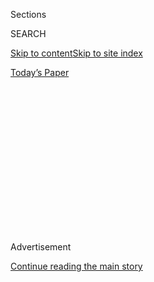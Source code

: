 <div id="app">

<div>

<div>

<div>

<div class="NYTAppHideMasthead css-1q2w90k e1suatyy0">

<div class="section css-ui9rw0 e1suatyy2">

<div class="css-eph4ug er09x8g0">

<div class="css-6n7j50">

</div>

<span class="css-1dv1kvn">Sections</span>

<div class="css-10488qs">

<span class="css-1dv1kvn">SEARCH</span>

</div>

[Skip to content](#site-content)[Skip to site index](#site-index)

</div>

<div class="css-10698na e1huz5gh0">

</div>

</div>

<div id="masthead-bar-one" class="section hasLinks css-15hmgas e1csuq9d3">

<div class="css-uqyvli e1csuq9d0">

</div>

<div class="css-1uqjmks e1csuq9d1">

</div>

<div class="css-9e9ivx">

[](https://myaccount.nytimes.com/auth/login?response_type=cookie&client_id=vi)

</div>

<div class="css-1bvtpon e1csuq9d2">

[Today’s Paper](https://www.nytimes.com/section/todayspaper)

</div>

</div>

</div>

</div>

<div data-aria-hidden="false">

<div id="site-content" role="main">

<div>

<div class="css-1aor85t" style="opacity:0.000000001;z-index:-1;visibility:hidden">

<div class="css-1hqnpie">

<div class="css-epjblv">

<span class="css-17xtcya">[Opinion](/section/opinion)</span><span class="css-x15j1o">|</span><span class="css-fwqvlz">The
Less Impossible Israeli-Palestinian Peace</span>

</div>

<div class="css-k008qs">

<div class="css-1iwv8en">

<span class="css-18z7m18"></span>

<div>

</div>

</div>

<span class="css-1n6z4y">https://nyti.ms/2Ewd4Lo</span>

<div class="css-1705lsu">

<div class="css-4xjgmj">

<div class="css-4skfbu" role="toolbar" data-aria-label="Social Media Share buttons, Save button, and Comments Panel with current comment count" data-testid="share-tools">

  - 
  - 
  - 
  - 
    
    <div class="css-6n7j50">
    
    </div>

  - 
  - 

</div>

</div>

</div>

</div>

</div>

</div>

<div id="NYT_TOP_BANNER_REGION" class="css-13pd83m">

</div>

<div id="top-wrapper" class="css-1sy8kpn">

<div id="top-slug" class="css-l9onyx">

Advertisement

</div>

[Continue reading the main story](#after-top)

<div class="ad top-wrapper" style="text-align:center;height:100%;display:block;min-height:250px">

<div id="top" class="place-ad" data-position="top" data-size-key="top">

</div>

</div>

<div id="after-top">

</div>

</div>

<div>

<div class="css-v5btjw etb61u70">

<div class="css-v05ibm etb61u71">

[Opinion](/section/opinion)

</div>

</div>

<div id="sponsor-wrapper" class="css-1hyfx7x">

<div id="sponsor-slug" class="css-19vbshk">

Supported by

</div>

[Continue reading the main story](#after-sponsor)

<div id="sponsor" class="ad sponsor-wrapper" style="text-align:center;height:100%;display:block">

</div>

<div id="after-sponsor">

</div>

</div>

<div class="css-186x18t">

</div>

<div class="css-1vkm6nb ehdk2mb0">

# The Less Impossible Israeli-Palestinian Peace

</div>

The two-state idea is comatose but not dead.

<div class="css-18e8msd">

<div class="css-vp77d3 epjyd6m0">

<div class="css-1p10dcb ey68jwv0" data-aria-hidden="true">

[![Roger
Cohen](https://static01.nyt.com/images/2014/11/01/opinion/cohen-circular/cohen-circular-thumbLarge-v6.png
"Roger Cohen")](https://www.nytimes.com/by/roger-cohen)

</div>

<div class="css-1baulvz">

By [<span class="css-1baulvz last-byline" itemprop="name">Roger
Cohen</span>](https://www.nytimes.com/by/roger-cohen)

<div class="css-8atqhb">

Opinion Columnist

</div>

</div>

</div>

  - July 31, 2020

  - 
    
    <div class="css-4xjgmj">
    
    <div class="css-d8bdto" role="toolbar" data-aria-label="Social Media Share buttons, Save button, and Comments Panel with current comment count" data-testid="share-tools">
    
      - 
      - 
      - 
      - 
        
        <div class="css-6n7j50">
        
        </div>
    
      - 
      - 
    
    </div>
    
    </div>

</div>

<div class="css-79elbk" data-testid="photoviewer-wrapper">

<div class="css-z3e15g" data-testid="photoviewer-wrapper-hidden">

</div>

<div class="css-1a48zt4 ehw59r15" data-testid="photoviewer-children">

![<span class="css-16f3y1r e13ogyst0" data-aria-hidden="true">The Dome
of the Rock, in Jerusalem’s Old City, a holy site that Jews call Temple
Mount and Muslims call the Noble
Sanctuary.</span><span class="css-cnj6d5 e1z0qqy90" itemprop="copyrightHolder"><span class="css-1ly73wi e1tej78p0">Credit...</span><span><span>Ammar
Awad/Reuters</span></span></span>](https://static01.nyt.com/images/2020/07/31/opinion/31cohenWeb/merlin_168152001_a0c3adaf-6181-41d2-9c1d-fb79543f7c1e-articleLarge.jpg?quality=75&auto=webp&disable=upscale)

</div>

</div>

</div>

<div class="section meteredContent css-1r7ky0e" name="articleBody" itemprop="articleBody">

<div class="css-1fanzo5 StoryBodyCompanionColumn">

<div class="css-53u6y8">

Let’s play the Israel-Palestine impossibility game. It’s timely because
the two-state peace for which I have long argued is now widely deemed
unattainable. The answer, as one of the most thoughtful observers of the
conflict, [Peter Beinart, has recently
argued](https://www.nytimes.com/2020/07/08/opinion/israel-annexation-two-state-solution.html),
must be one state with equal rights for Jews and Palestinians, “a Jewish
home that is not a Jewish state.”

Beinart, the editor at large of Jewish Currents and a longtime two-state
advocate, *changed his mind.* Yes, it’s still possible. He gave up a
core conviction, based on the evidence. I salute that rare capacity in
an America of declaimed certainties, even as I disagree.

The impossibility game goes like this: You list the reasons that a
two-state outcome is impossible, before listing the reasons that a
one-state solution is impossible, and then you decide which of the two
is *less impossible.* As you do so, set aside the fact that history is a
catalog of “impossible” events. Lastly, draw conclusions that reflect
the enigma of personal conviction.

Here we go. A two-state peace is impossible because the 53-year Israeli
occupation of the West Bank has gone too far to be undone; because the
conquest has become so accepted that only a handful of Jewish members of
the Knesset will even use the word “occupation”; because Messianic
Israeli nationalism, with its claim to all the land between the
Mediterranean and Jordan River, has grown inexorably since the
assassination of Prime Minister Yitzhak Rabin a quarter-century ago;
because President Trump’s United States has given carte blanche to that
nationalism through a so-called peace plan contemptuous of viable
Palestinian statehood; because Israeli annexation of parts of the West
Bank is a growing possibility [invoked regularly by Prime Minister
Benjamin
Netanyahu](https://www.nytimes.com/2020/01/28/world/middleeast/israel-west-bank-annex-sovereignty.html);
because some 640,000 Jewish settlers now live in the West Bank and East
Jerusalem; because the Palestinians have never been weaker; because the
Palestinians have never been more abandoned by Arab states; because the
Palestinian Authority, a supposedly interim form of self-government, has
become the corrupt, undemocratic agent of Palestinian emasculation;
because the infrastructure and economy of Israeli dominion are
irreversible; because power on the Israeli side corrupts and
powerlessness for Palestinians leads to the chimera of victimhood;
because young Palestinians now prefer the one-state idea; because
Israelis, post-Oslo, have other things on their minds.

</div>

</div>

<div class="css-1fanzo5 StoryBodyCompanionColumn">

<div class="css-53u6y8">

A one-state peace is impossible, on the other hand, because Jews who for
millenniums dreamed of their own homeland will not suddenly concede this
was misguided and believe, the Holocaust notwithstanding, in the
kindness of strangers; because Jews had a “home” before in places like
the Netherlands, France and Germany, and concluded from the way their
patriotism led to annihilation that a home was not enough; because a
United States of Jews and Palestinians in the Holy Land could never
agree on a school textbook, or the composition of its army, or indeed
the very name of the state; because Lebanon, Syria and Iraq suggest the
limited chances in the Middle East of harmonious existence among
different national and religious groups; because a country whose birth
would be a day of liberation for half the population and for the other
half a day of catastrophe is unworkable; because Palestinians and Jews
singing “Kumbaya” together in the increasingly nationalist and
discriminatory Israel of the Jewish Nation State Law is far-fetched;
because the hatred between Jews and Arabs is more amenable to an
equitable divorce than to forced cohabitation; because many Palestinians
still seek the destruction of Israel and would see one state as the
partial attainment of that goal; because geography and demography
suggest one state would end up as an Arab state in Israel’s stead.

It’s a tough call. I think a two-state peace is less impossible and more
desirable in part because I am sure the only way to something resembling
one state, a confederation for example, is through the establishment of
two states, Israeli and Palestinian, living beside each other in peace
and security for decades.

When France and Germany, after 1945, opted for reconciliation after
repeated wars, they did not abolish their borders; they knitted together
forms of cooperation that ultimately made the borders invisible and
irrelevant.

The [two-state idea is comatose until Trump is
gone](https://www.nytimes.com/2017/12/07/us/politics/trump-jerusalem-palestinians.html),
and Netanyahu is gone, and Mahmoud Abbas, the president of the
Palestinian Authority, is gone — and then some. But it is no more
“impossible” than was the fall of the Berlin Wall or the disappearance
of the Soviet Union. “There is a distinction between a coma and being
dead,” Jeremy Ben-Ami, the president of the nonprofit advocacy group J
Street, told me.

But the one-state idea is dead on arrival. It does not add up, a
21st-century fantasy built on the pretense that the 20th century did not
exist.

</div>

</div>

<div class="css-1fanzo5 StoryBodyCompanionColumn">

<div class="css-53u6y8">

I mentioned personal conviction. People do not reason in a vacuum. I am
not persuaded, as Beinart seems to be, that one state would guarantee
Jews’ security, the ultimate raison d’être of Israel. Therefore, I
cannot support it.

Here are my convictions, [as I expressed them in a column six years
ago](https://www.nytimes.com/2014/07/30/opinion/roger-cohen-zionism-and-israels-war-with-hamas-in-gaza.html).
I have not changed my mind.

> I am a Zionist because the story of my forebears convinces me that
> Jews needed the state voted into existence by United Nations
> Resolution 181 of 1947, calling for the establishment of two states —
> one Jewish, one Arab — in Mandate Palestine. I am a Zionist who
> believes in the words of Israel’s founding charter of 1948 declaring
> that the nascent state would be based “on freedom, justice and peace
> as envisaged by the prophets of Israel.”
> 
> What I cannot accept, however, is the perversion of Zionism that has
> seen the inexorable growth of a Messianic Israeli nationalism claiming
> all the land between the Mediterranean and the Jordan River; that has
> … produced the systematic oppression of another people in the West
> Bank; that has led to the steady expansion of Israeli settlements on
> the very West Bank land of any Palestinian state; that isolates
> moderate Palestinians … in the name of divide-and-rule; that pursues
> policies that will make it impossible to remain a Jewish and
> democratic state; that seeks tactical advantage rather than the
> strategic breakthrough of a two-state peace; that blockades Gaza with
> 1.8 million people locked in its prison and is then surprised by the
> periodic eruptions of the inmates; and that responds
> disproportionately to attack.

This, as a Zionist, I cannot accept. The way out of the impasse is the
less impossible path: two states.

</div>

</div>

<div>

</div>

<div class="css-1fanzo5 StoryBodyCompanionColumn">

<div class="css-53u6y8">

*The Times is committed to publishing* [*a diversity of
letters*](https://www.nytimes.com/2019/01/31/opinion/letters/letters-to-editor-new-york-times-women.html)
*to the editor. We’d like to hear what you think about this or any of
our articles. Here are some*
[*tips*](https://help.nytimes.com/hc/en-us/articles/115014925288-How-to-submit-a-letter-to-the-editor)*.
And here’s our email:*
[*letters@nytimes.com*](mailto:letters@nytimes.com)*.*

*Follow The New York Times Opinion section on*
[*Facebook*](https://www.facebook.com/nytopinion)*,* [*Twitter
(@NYTopinion)*](http://twitter.com/NYTOpinion) *and*
[*Instagram*](https://www.instagram.com/nytopinion/)*.*

</div>

</div>

</div>

<div>

</div>

<div>

</div>

<div>

</div>

<div>

<div id="bottom-wrapper" class="css-1ede5it">

<div id="bottom-slug" class="css-l9onyx">

Advertisement

</div>

[Continue reading the main story](#after-bottom)

<div id="bottom" class="ad bottom-wrapper" style="text-align:center;height:100%;display:block;min-height:90px">

</div>

<div id="after-bottom">

</div>

</div>

</div>

</div>

</div>

## Site Index

<div>

</div>

## Site Information Navigation

  - [© <span>2020</span> <span>The New York Times
    Company</span>](https://help.nytimes.com/hc/en-us/articles/115014792127-Copyright-notice)

<!-- end list -->

  - [NYTCo](https://www.nytco.com/)
  - [Contact
    Us](https://help.nytimes.com/hc/en-us/articles/115015385887-Contact-Us)
  - [Work with us](https://www.nytco.com/careers/)
  - [Advertise](https://nytmediakit.com/)
  - [T Brand Studio](http://www.tbrandstudio.com/)
  - [Your Ad
    Choices](https://www.nytimes.com/privacy/cookie-policy#how-do-i-manage-trackers)
  - [Privacy](https://www.nytimes.com/privacy)
  - [Terms of
    Service](https://help.nytimes.com/hc/en-us/articles/115014893428-Terms-of-service)
  - [Terms of
    Sale](https://help.nytimes.com/hc/en-us/articles/115014893968-Terms-of-sale)
  - [Site Map](https://spiderbites.nytimes.com)
  - [Help](https://help.nytimes.com/hc/en-us)
  - [Subscriptions](https://www.nytimes.com/subscription?campaignId=37WXW)

</div>

</div>

</div>

</div>
